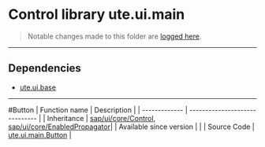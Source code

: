 # Control library ute.ui.main

> Notable changes made to this folder are [logged here](doc/CHANGELOG.md).


***
## Dependencies
* [ute.ui.base](../../../../../ZEBASE_CTRL/src/ute/ui/base/README.md)


***
#Button
| Function name | Description                    |
| ------------- | ------------------------------ |
| Inheritance              | [sap/ui/core/Control](../../../../../ZELIB/openui5/resources/sap/ui/core/Control.js), [sap/ui/core/EnabledPropagator](../../../../../ZELIB/openui5/resources/sap/ui/core/EnabledPropagator.js)|
| Available since version  |    |
| Source Code              | [ute.ui.main.Button](Button.js)     |